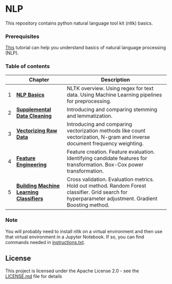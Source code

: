 # NLP

This repository contains python natural language tool kit (nltk) basics.

### Prerequisites

[This](https://www.lynda.com/Python-tutorials/NLP-Python-Machine-Learning-Essential-Training/622075-2.html) tutorial can help you understand basics of natural language processing (NLP).

### Table of contents
| | Chapter | Description |
| --- | --- | --- | 
|1| **[NLP Basics](Chapter1)** | NLTK overview. Using regex for text data. Using Machine Learning pipelines for preprocessing.
|2| **[Supplemental Data Cleaning](Chapter2)** | Introducing and comparing stemming and lemmatization.
|3| **[Vectorizing Raw Data](Chapter3)** | Introducing and comparing vectorization methods like count vectorization, N-gram and inverse document frequency weighting.
|4| **[Feature Engineering](Chapter4)** | Feature creation. Feature evaluation. Identifying candidate features for transformation. Box-Cox power transformation. 
|5| **[Building Machine Learning Classifiers](Chapter5)** | Cross validation. Evaluation metrics. Hold out method. Random Forest classifier. Grid search for hyperparameter adjustment. Gradient Boosting method.  

### Note
You will probably need to install nltk on a virtual environment and then use that virtual environment
in a Jupyter Notebook. If so, you can find commands needed in [instructions.txt](instructions.txt).

## License

This project is licensed under the Apache License 2.0 - see the [LICENSE.md](LICENSE.md) file for details


